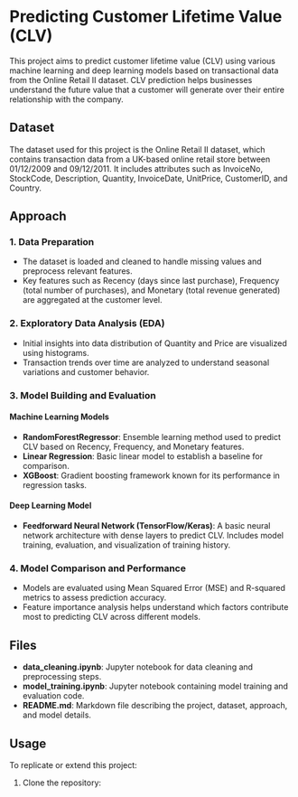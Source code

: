 # Predicting Customer Lifetime Value (CLV)

This project aims to predict customer lifetime value (CLV) using various machine learning and deep learning models based on transactional data from the Online Retail II dataset. CLV prediction helps businesses understand the future value that a customer will generate over their entire relationship with the company.

## Dataset

The dataset used for this project is the Online Retail II dataset, which contains transaction data from a UK-based online retail store between 01/12/2009 and 09/12/2011. It includes attributes such as InvoiceNo, StockCode, Description, Quantity, InvoiceDate, UnitPrice, CustomerID, and Country.

## Approach

### 1. Data Preparation

- The dataset is loaded and cleaned to handle missing values and preprocess relevant features.
- Key features such as Recency (days since last purchase), Frequency (total number of purchases), and Monetary (total revenue generated) are aggregated at the customer level.

### 2. Exploratory Data Analysis (EDA)

- Initial insights into data distribution of Quantity and Price are visualized using histograms.
- Transaction trends over time are analyzed to understand seasonal variations and customer behavior.

### 3. Model Building and Evaluation

#### Machine Learning Models

- **RandomForestRegressor**: Ensemble learning method used to predict CLV based on Recency, Frequency, and Monetary features.
- **Linear Regression**: Basic linear model to establish a baseline for comparison.
- **XGBoost**: Gradient boosting framework known for its performance in regression tasks.

#### Deep Learning Model

- **Feedforward Neural Network (TensorFlow/Keras)**: A basic neural network architecture with dense layers to predict CLV. Includes model training, evaluation, and visualization of training history.

### 4. Model Comparison and Performance

- Models are evaluated using Mean Squared Error (MSE) and R-squared metrics to assess prediction accuracy.
- Feature importance analysis helps understand which factors contribute most to predicting CLV across different models.

## Files

- **data_cleaning.ipynb**: Jupyter notebook for data cleaning and preprocessing steps.
- **model_training.ipynb**: Jupyter notebook containing model training and evaluation code.
- **README.md**: Markdown file describing the project, dataset, approach, and model details.

## Usage

To replicate or extend this project:

1. Clone the repository:
